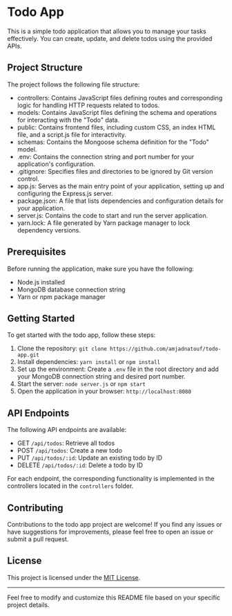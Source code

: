# Todo App

This is a simple todo application that allows you to manage your tasks effectively. You can create, update, and delete todos using the provided APIs.

## Project Structure

The project follows the following file structure:

- controllers: Contains JavaScript files defining routes and corresponding logic for handling HTTP requests related to todos.
- models: Contains JavaScript files defining the schema and operations for interacting with the "Todo" data.
- public: Contains frontend files, including custom CSS, an index HTML file, and a script.js file for interactivity.
- schemas: Contains the Mongoose schema definition for the "Todo" model.
- .env: Contains the connection string and port number for your application's configuration.
- .gitignore: Specifies files and directories to be ignored by Git version control.
- app.js: Serves as the main entry point of your application, setting up and configuring the Express.js server.
- package.json: A file that lists dependencies and configuration details for your application.
- server.js: Contains the code to start and run the server application.
- yarn.lock: A file generated by Yarn package manager to lock dependency versions.

## Prerequisites

Before running the application, make sure you have the following:

- Node.js installed
- MongoDB database connection string
- Yarn or npm package manager

## Getting Started

To get started with the todo app, follow these steps:

1. Clone the repository: `git clone https://github.com/amjadnatouf/todo-app.git`
2. Install dependencies: `yarn install` or `npm install`
3. Set up the environment: Create a `.env` file in the root directory and add your MongoDB connection string and desired port number.
4. Start the server: `node server.js` or `npm start`
5. Open the application in your browser: `http://localhost:8080`

## API Endpoints

The following API endpoints are available:

- GET `/api/todos`: Retrieve all todos
- POST `/api/todos`: Create a new todo
- PUT `/api/todos/:id`: Update an existing todo by ID
- DELETE `/api/todos/:id`: Delete a todo by ID

For each endpoint, the corresponding functionality is implemented in the controllers located in the `controllers` folder.

## Contributing

Contributions to the todo app project are welcome! If you find any issues or have suggestions for improvements, please feel free to open an issue or submit a pull request.

## License

This project is licensed under the [MIT License](https://opensource.org/licenses/MIT).

---

Feel free to modify and customize this README file based on your specific project details.
